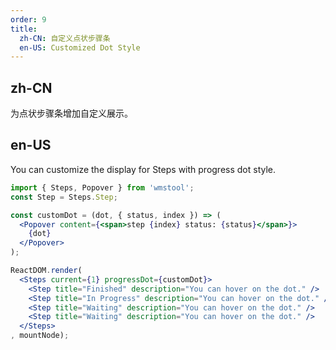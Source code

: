```yaml
---
order: 9
title:
  zh-CN: 自定义点状步骤条
  en-US: Customized Dot Style
---
```


## zh-CN

为点状步骤条增加自定义展示。

## en-US

You can customize the display for Steps with progress dot style.

````jsx
import { Steps, Popover } from 'wmstool';
const Step = Steps.Step;

const customDot = (dot, { status, index }) => (
  <Popover content={<span>step {index} status: {status}</span>}>
    {dot}
  </Popover>
);

ReactDOM.render(
  <Steps current={1} progressDot={customDot}>
    <Step title="Finished" description="You can hover on the dot." />
    <Step title="In Progress" description="You can hover on the dot." />
    <Step title="Waiting" description="You can hover on the dot." />
    <Step title="Waiting" description="You can hover on the dot." />
  </Steps>
, mountNode);
````
